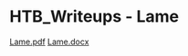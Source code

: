 # HTB_Writeups - Lame

[Lame.pdf](https://github.com/Shellshock9001/HTB_Writeups/files/9388412/Lame.pdf)
[Lame.docx](https://github.com/Shellshock9001/HTB_Writeups/files/9388415/Lame.docx)
